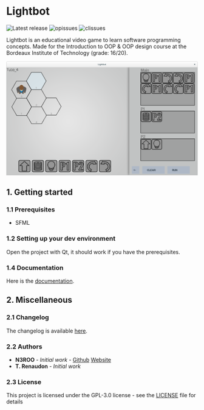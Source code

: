 # Lightbot
![Latest release](https://img.shields.io/github/release/N3ROO/Lightbot.svg)
![opissues](https://img.shields.io/github/issues/N3ROO/Lightbot.svg) 
![clissues](https://img.shields.io/github/issues-closed/N3ROO/Lightbot.svg)

Lightbot is an educational video game to learn software programming concepts. Made for the Introduction to OOP & OOP design course at the Bordeaux Institute of Technology (grade: 16/20).

![preview](.github/screenshot.png)

## 1. Getting started
### 1.1 Prerequisites
- SFML


### 1.2 Setting up your dev environment
Open the project with Qt, it should work if you have the prerequisites.

### 1.4 Documentation
Here is the [documentation](docs).

## 2. Miscellaneous
### 2.1 Changelog
The changelog is available [here](CHANGELOG.md).

### 2.2 Authors
- **N3ROO** - *Initial work* - [Github](https://github.com/N3ROO) [Website](https://n3roo.github.io/)
- **T. Renaudon** - *Initial work*

### 2.3 License
This project is licensed under the GPL-3.0 license - see the [LICENSE](LICENSE.md) file for details